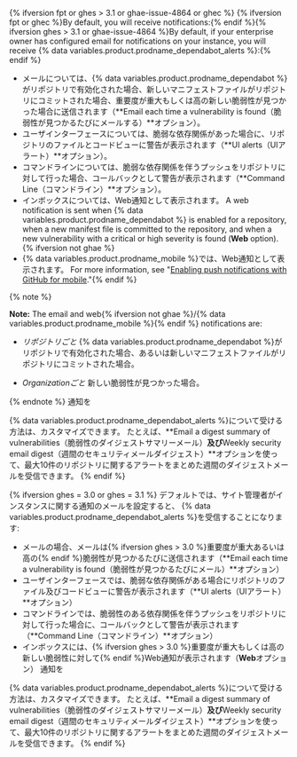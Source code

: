 {% ifversion fpt or ghes > 3.1 or ghae-issue-4864 or ghec %}
{% ifversion fpt or ghec %}By default, you will receive notifications:{% endif %}{% ifversion ghes > 3.1 or ghae-issue-4864 %}By default, if your enterprise owner has configured email for notifications on your instance, you will receive {% data variables.product.prodname_dependabot_alerts %}:{% endif %}

- メールについては、{% data variables.product.prodname_dependabot %}がリポジトリで有効化された場合、新しいマニフェストファイルがリポジトリにコミットされた場合、重要度が重大もしくは高の新しい脆弱性が見つかった場合に送信されます（**Email each time a vulnerability is found（脆弱性が見つかるたびにメールする）**オプション）。
- ユーザインターフェースについては、脆弱な依存関係があった場合に、リポジトリのファイルとコードビューに警告が表示されます（**UI alerts（UIアラート）**オプション）。
- コマンドラインについては、脆弱な依存関係を伴うプッシュをリポジトリに対して行った場合、コールバックとして警告が表示されます（**Command Line（コマンドライン）**オプション）。
- インボックスについては、Web通知として表示されます。 A web notification is sent when {% data variables.product.prodname_dependabot %} is enabled for a repository, when a new manifest file is committed to the repository, and when a new vulnerability with a critical or high severity is found (**Web** option).{% ifversion not ghae %}
- {% data variables.product.prodname_mobile %}では、Web通知として表示されます。 For more information, see "[Enabling push notifications with GitHub for mobile](/github/managing-subscriptions-and-notifications-on-github/configuring-notifications#enabling-push-notifications-with-github-for-mobile)."{% endif %}

{% note %}

**Note:** The email and web{% ifversion not ghae %}/{% data variables.product.prodname_mobile %}{% endif %} notifications are:

- _リポジトリごと_ {% data variables.product.prodname_dependabot %}がリポジトリで有効化された場合、あるいは新しいマニフェストファイルがリポジトリにコミットされた場合。

- _Organizationごと_ 新しい脆弱性が見つかった場合。

{% endnote %}
通知を

{% data variables.product.prodname_dependabot_alerts %}について受ける方法は、カスタマイズできます。 たとえば、**Email a digest summary of vulnerabilities（脆弱性のダイジェストサマリーメール）**及び**Weekly security email digest（週間のセキュリティメールダイジェスト）**オプションを使って、最大10件のリポジトリに関するアラートをまとめた週間のダイジェストメールを受信できます。
{% endif %}

{% ifversion ghes = 3.0 or ghes = 3.1 %}
デフォルトでは、サイト管理者がインスタンスに関する通知のメールを設定すると、
{% data variables.product.prodname_dependabot_alerts %}を受信することになります:
- メールの場合、メールは{% ifversion ghes > 3.0 %}重要度が重大あるいは高の{% endif %}脆弱性が見つかるたびに送信されます（**Email each time a vulnerability is found（脆弱性が見つかるたびにメール）**オプション）
- ユーザインターフェースでは、脆弱な依存関係がある場合にリポジトリのファイル及びコードビューに警告が表示されます（**UI alerts（UIアラート）**オプション）
- コマンドラインでは、脆弱性のある依存関係を伴うプッシュをリポジトリに対して行った場合に、コールバックとして警告が表示されます（**Command Line（コマンドライン）**オプション）
- インボックスには、{% ifversion ghes > 3.0 %}重要度が重大もしくは高の新しい脆弱性に対して{% endif %}Web通知が表示されます（**Web**オプション）
通知を

{% data variables.product.prodname_dependabot_alerts %}について受ける方法は、カスタマイズできます。 たとえば、**Email a digest summary of vulnerabilities（脆弱性のダイジェストサマリーメール）**及び**Weekly security email digest（週間のセキュリティメールダイジェスト）**オプションを使って、最大10件のリポジトリに関するアラートをまとめた週間のダイジェストメールを受信できます。
{% endif %}
